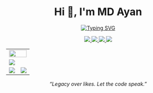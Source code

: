 <h1 align="center">Hi 👋, I'm MD Ayan</h1>

<div align="center">

[![Typing SVG](https://readme-typing-svg.demolab.com?font=Fira+Code&weight=800&size=22&duration=3000&pause=500&color=BB86FC&center=true&vCenter=true&lines=AI+Native+Builder;AI+Researcher;Solopreneur+%7C+20+y%2Fo;Data+Science+Student;Building+Agentic+AI+Tools)](https://git.io/typing-svg)

</div>

<!-- ------------------- Social Buttons ------------------ -->

<div align="center">
  <a href="https://github.com/mdayan8" target="_blank">
    <img src="https://img.shields.io/badge/github-%232E3440.svg?&style=for-the-badge&logo=github&logoColor=white" />
  </a>
  <a href="https://www.linkedin.com/in/mdayan8/" target="_blank">
    <img src="https://img.shields.io/badge/linkedin-%232E3440.svg?&style=for-the-badge&logo=linkedin&logoColor=white" />
  </a>
  <a href="https://x.com/mdayan24X" target="_blank">
    <img src="https://img.shields.io/badge/X-%232E3440.svg?&style=for-the-badge&logo=twitter&logoColor=white" />
  </a>
  <a href="#">
    <img src="https://img.shields.io/badge/follow-%237951FC.svg?&style=for-the-badge&logo=&logoColor=white" />
  </a>
</div>

<!-- -------------------- GitHub Stats Section -------------------- -->

<table>
  <tr>
    <td colspan="2">
      <img width="100%" src="https://github-profile-trophy.vercel.app/?username=mdayan8&hide_border=true&count_private=true&column=-1&theme=nord&no-frame=true" />
    </td>
  </tr>
  <tr>
    <td colspan="2">
      <img src="https://github-readme-activity-graph.vercel.app/graph?username=mdayan8&bg_color=2e3440&hide_border=true&point=false&line=bb86fc&radius=8&area=true&area_color=bb86fc&title_color=ffffff&color=ffffff" />
    </td>
  </tr>
  <tr>
    <td>
      <img src="https://streak-stats.demolab.com?user=mdayan8&theme=nord&hide_border=true" />
    </td>
    <td>
      <img src="http://github-profile-summary-cards.vercel.app/api/cards/profile-details?username=mdayan8&theme=nord_dark" />
    </td>
  </tr>
</table>

<!-- -------------------- Footer Quote -------------------- -->

<p align="center"><i>“Legacy over likes. Let the code speak.”</i></p>
